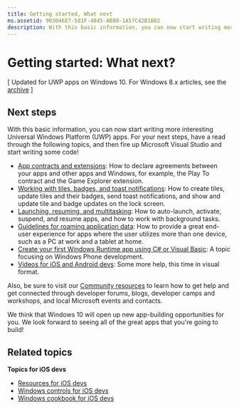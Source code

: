 ```yaml
---
title: Getting started, What next
ms.assetid: 903046E7-581F-4845-AB80-1A57C42B1B02
description: With this basic information, you can now start writing more interesting Universal Windows Platform (UWP) apps.
---
```


# Getting started: What next?

\[ Updated for UWP apps on Windows 10. For Windows 8.x articles, see the [archive](http://go.microsoft.com/fwlink/p/?linkid=619132) \]

## Next steps

With this basic information, you can now start writing more interesting Universal Windows Platform (UWP) apps. For your next steps, have a read through the following topics, and then fire up Microsoft Visual Studio and start writing some code!

-   [App contracts and extensions](https://msdn.microsoft.com/library/windows/apps/hh464906): How to declare agreements between your apps and other apps and Windows, for example, the Play To contract and the Game Explorer extension.
-   [Working with tiles, badges, and toast notifications](https://msdn.microsoft.com/library/windows/apps/xaml/hh868259): How to create tiles, update tiles and their badges, send toast notifications, and show and update tile and badge updates on the lock screen.
-   [Launching, resuming, and multitasking](https://msdn.microsoft.com/library/windows/apps/hh770837): How to auto-launch, activate, suspend, and resume apps, and how to work with background tasks.
-   [Guidelines for roaming application data](https://msdn.microsoft.com/library/windows/apps/hh465094): How to provide a great end-user experience for apps where the user utilizes more than one device, such as a PC at work and a tablet at home.
-   [Create your first Windows Runtime app using C# or Visual Basic](http://go.microsoft.com/fwlink/p/?LinkID=394138): A topic focusing on Windows Phone development.
-   [Videos for iOS and Android devs](https://msdn.microsoft.com/library/windows/apps/dn393982): Some more help, this time in visual format.

Also, be sure to visit our [Community resources](http://go.microsoft.com/fwlink/p/?LinkId=263513) to learn how to get help and get connected through developer forums, blogs, developer camps and workshops, and local Microsoft events and contacts.

We think that Windows 10 will open up new app-building opportunities for you. We look forward to seeing all of the great apps that you're going to build!

## Related topics

**Topics for iOS devs**
* [Resources for iOS devs](https://msdn.microsoft.com/library/windows/apps/jj945493)
* [Windows controls for iOS devs](https://msdn.microsoft.com/library/windows/apps/dn263255)
* [Windows cookbook for iOS devs](https://msdn.microsoft.com/library/windows/apps/dn263256)


<!--HONumber=May16_HO4-->


